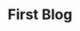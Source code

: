 ---
layout: article
title: "First Blog" 
categories: articles
tags: [sample]
comments: true
ads: true
image:
  teaser: 400x250.gif
---